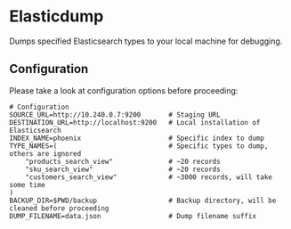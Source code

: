 # Elasticdump

Dumps specified Elasticsearch types to your local machine for debugging.

## Configuration

Please take a look at configuration options before proceeding:

```
# Configuration
SOURCE_URL=http://10.240.0.7:9200		# Staging URL
DESTINATION_URL=http://localhost:9200	# Local installation of Elasticsearch
INDEX_NAME=phoenix						# Specific index to dump
TYPE_NAMES=(							# Specific types to dump, others are ignored
	"products_search_view"  			# ~20 records
	"sku_search_view"	    			# ~20 records
	"customers_search_view" 			# ~3000 records, will take some time
)
BACKUP_DIR=$PWD/backup 					# Backup directory, will be cleaned before proceeding
DUMP_FILENAME=data.json					# Dump filename suffix
```
